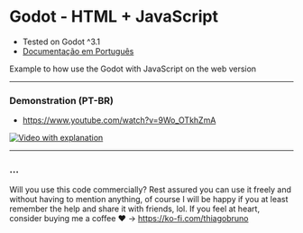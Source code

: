 # Godot - HTML + JavaScript

- Tested on Godot ^3.1
- [Documentação em Português](README_PT-BR.md)

Example to how use the Godot with JavaScript on the web version

----------

### Demonstration (PT-BR)
- https://www.youtube.com/watch?v=9Wo_OTkhZmA

[![Video with explanation](https://img.youtube.com/vi/9Wo_OTkhZmA/0.jpg)](https://www.youtube.com/watch?v=9Wo_OTkhZmA)

----------

### ...
Will you use this code commercially? Rest assured you can use it freely and without having to mention anything, of course I will be happy if you at least remember the help and share it with friends, lol. If you feel at heart, consider buying me a coffee :heart: -> https://ko-fi.com/thiagobruno

